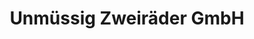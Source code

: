 ---
title: "Unmüssig Zweiräder GmbH"
url: /herbolzheim/unmuessig-zweiraeder-gmbh/
shop: Motorrad
---